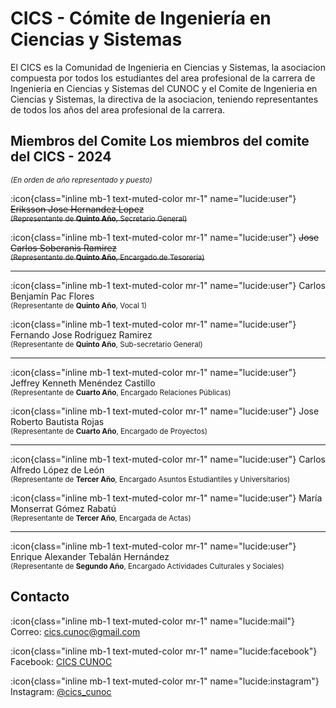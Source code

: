 # CICS - Cómite de Ingeniería en Ciencias y Sistemas

El CICS es la Comunidad de Ingenieria en Ciencias y Sistemas, la asociacion
compuesta por todos los estudiantes del area profesional de la carrera de
Ingenieria en Ciencias y Sistemas del CUNOC y el Comite de Ingenieria en
Ciencias y Sistemas, la directiva de la asociacion, teniendo representantes
de todos los años del area profesional de la carrera.

## Miembros del Comite Los miembros del comite del CICS - 2024
<small>*(En orden de año representado y puesto)*</small>

:icon{class="inline mb-1 text-muted-color mr-1" name="lucide:user"} ~~Eriksson Jose Hernandez Lopez\
<small>(Representante de **Quinto Año**, Secretario General)</small>~~

:icon{class="inline mb-1 text-muted-color mr-1" name="lucide:user"} ~~Jose Carlos Soberanis Ramirez\
<small>(Representante de **Quinto Año**, Encargado de Tesorería)</small>~~

---

:icon{class="inline mb-1 text-muted-color mr-1" name="lucide:user"} Carlos Benjamín Pac Flores\
<small>(Representante de **Quinto Año**, Vocal 1)</small>

:icon{class="inline mb-1 text-muted-color mr-1" name="lucide:user"} Fernando Jose Rodriguez Ramirez\
<small>(Representante de **Quinto Año**, Sub-secretario General)</small>


---

:icon{class="inline mb-1 text-muted-color mr-1" name="lucide:user"} Jeffrey Kenneth Menéndez Castillo\
<small>(Representante de **Cuarto Año**, Encargado Relaciones Públicas)</small>

:icon{class="inline mb-1 text-muted-color mr-1" name="lucide:user"} Jose Roberto Bautista Rojas\
<small>(Representante de **Cuarto Año**, Encargado de Proyectos)</small>

---

:icon{class="inline mb-1 text-muted-color mr-1" name="lucide:user"} Carlos Alfredo López de León\
<small>(Representante de **Tercer Año**, Encargado Asuntos Estudiantiles y Universitarios)</small>

:icon{class="inline mb-1 text-muted-color mr-1" name="lucide:user"} María Monserrat Gómez Rabatú\
<small>(Representante de **Tercer Año**, Encargada de Actas)</small>


---

:icon{class="inline mb-1 text-muted-color mr-1" name="lucide:user"} Enrique Alexander Tebalán Hernández\
<small>(Representante de **Segundo Año**, Encargado Actividades Culturales y Sociales)</small>

## Contacto

:icon{class="inline mb-1 text-muted-color mr-1" name="lucide:mail"} Correo: cics.cunoc@gmail.com

:icon{class="inline mb-1 text-muted-color mr-1" name="lucide:facebook"} Facebook: [CICS CUNOC](https://www.facebook.com/cicscunoc)

:icon{class="inline mb-1 text-muted-color mr-1" name="lucide:instagram"} Instagram: [@cics_cunoc](https://www.instagram.com/cics_cunoc)
